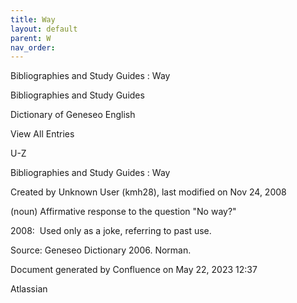 ```yaml
---
title: Way
layout: default
parent: W
nav_order:
---
```


Bibliographies and Study Guides : Way

Bibliographies and Study Guides

Dictionary of Geneseo English

View All Entries

U-Z

Bibliographies and Study Guides : Way

Created by  Unknown User (kmh28), last modified on Nov 24, 2008

(noun) Affirmative response to the question &quot;No way?&quot;

2008:  Used only as a joke, referring to past use.

Source: Geneseo Dictionary 2006. Norman.

Document generated by Confluence on May 22, 2023 12:37

Atlassian
